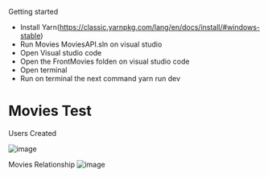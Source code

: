 Getting started
- Install Yarn(https://classic.yarnpkg.com/lang/en/docs/install/#windows-stable)
- Run Movies MoviesAPI.sln on visual studio
- Open Visual studio code
- Open the FrontMovies folden on visual studio code
- Open terminal
- Run on terminal the next command yarn run dev
  
# Movies Test
Users Created

![image](https://github.com/1osvaldoz/GilaTest/assets/13158763/8e7e7275-62a1-4ec2-8e6b-4f29bee65a5b)

Movies Relationship
![image](https://github.com/1osvaldoz/Movie-Test/assets/13158763/bcb70d8e-c76a-4d67-b02c-2528f664ca11)
